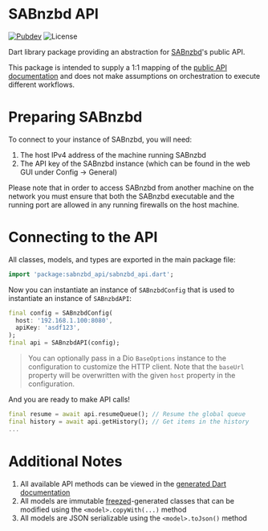# SABnzbd API

[![Pubdev][shield-pubdev]][link-pubdev]
![License][shield-license]

Dart library package providing an abstraction for [SABnzbd][link-website]'s public API.

This package is intended to supply a 1:1 mapping of the [public API documentation][link-swagger] and does not make assumptions on orchestration to execute different workflows.

# Preparing SABnzbd

To connect to your instance of SABnzbd, you will need:

1. The host IPv4 address of the machine running SABnzbd
2. The API key of the SABnzbd instance (which can be found in the web GUI under Config → General)

Please note that in order to access SABnzbd from another machine on the network you must ensure that both the SABnzbd executable and the running port are allowed in any running firewalls on the host machine.

# Connecting to the API

All classes, models, and types are exported in the main package file:

```dart
import 'package:sabnzbd_api/sabnzbd_api.dart';
```

Now you can instantiate an instance of `SABnzbdConfig` that is used to instantiate an instance of `SABnzbdAPI`:

```dart
final config = SABnzbdConfig(
  host: '192.168.1.100:8080',
  apiKey: 'asdf123',
);
final api = SABnzbdAPI(config);
```

> You can optionally pass in a Dio `BaseOptions` instance to the configuration to customize the HTTP client. Note that the `baseUrl` property will be overwritten with the given `host` property in the configuration.

And you are ready to make API calls!

```dart
final resume = await api.resumeQueue(); // Resume the global queue
final history = await api.getHistory(); // Get items in the history
...
```

# Additional Notes

1. All available API methods can be viewed in the [generated Dart documentation][link-docs]
2. All models are immutable [freezed][link-freezed]-generated classes that can be modified using the `<model>.copyWith(...)` method
3. All models are JSON serializable using the `<model>.toJson()` method

[link-docs]: https://pub.dev/documentation/sabnzbd_api/latest/api/SABnzbdAPI-class.html
[link-freezed]: https://pub.dev/packages/freezed
[link-pubdev]: https://pub.dev/packages/sabnzbd_api
[link-swagger]: https://sabnzbd.org/wiki/configuration/3.7/api
[link-website]: https://sabnzbd.org
[shield-license]: https://img.shields.io/github/license/JagandeepBrar/package-sabnzbd-api?style=for-the-badge
[shield-pubdev]: https://img.shields.io/pub/v/sabnzbd_api.svg?style=for-the-badge
